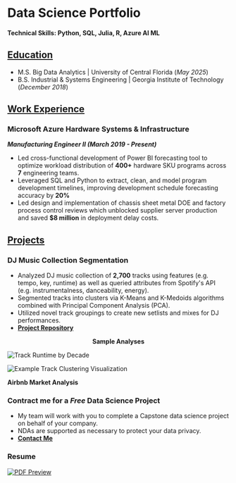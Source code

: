 
# Data Science Portfolio 

#### Technical Skills: Python, SQL, Julia, R, Azure AI ML  

## <ins> Education </ins>
- M.S. Big Data Analytics | University of Central Florida (_May 2025_)
- B.S. Industrial & Systems Engineering | Georgia Institute of Technology (_December 2018_)

## <ins> Work Experience  </ins>

### Microsoft Azure Hardware Systems & Infrastructure  
**_Manufacturing Engineer II (March 2019 - Present)_**
- Led cross-functional development of Power BI forecasting tool to optimize workload distribution of **400+** hardware SKU programs across **7** engineering teams.
- Leveraged SQL and Python to extract, clean, and model program development timelines, improving development schedule forecasting accuracy by **20%** 
- Led design and implementation of chassis sheet metal DOE and factory process control reviews which unblocked supplier server production and saved **$8 million** in deployment delay costs. 

## <ins> Projects </ins>
### DJ Music Collection Segmentation 
- Analyzed DJ music collection of **2,700** tracks using features (e.g. tempo, key, runtime) as well as queried attributes from Spotify's API  (e.g. instrumentalness, danceability, energy).
- Segmented tracks into clusters via K-Means and K-Medoids algorithms combined with Principal Component Analysis (PCA).
- Utilized novel track groupings to create new setlists and mixes for DJ performances.
- **[Project Repository](https://github.com/theafronautz/Music_Library_Clustering/tree/main)**

<p align="center">
    <strong>Sample Analyses</strong>
</p>  

![Track Runtime by Decade](https://github.com/the-afronautz/DS_portfolio/blob/main/assets/img/runtime%20by%20decade.png?raw=true)  

![Example Track Clustering Visualization](https://github.com/the-afronautz/DS_portfolio/blob/main/assets/img/kmedoids%20clusters.png?raw=true)
	

**Airbnb Market Analysis** 

### Contract me for a _Free_ Data Science Project  
- My team will work with you to complete a Capstone data science project on behalf of your company.
- NDAs are supported as necessary to protect your data privacy.  
- **[Contact Me](mailto:fjohnson199517@outlook.com)**

### Resume
[![PDF Preview](https://raw.githubusercontent.com/the-afronautz/DS_portfolio/main/assets/img/resume%20img%20preview.png)](https://github.com/the-afronautz/DS_portfolio/blob/main/[DRAFT]%20Frank%20Johnson%20Resume%20-%20Fall%2024.pdf)
